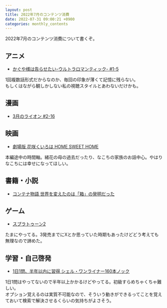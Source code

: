 ```yaml
---
layout: post
title: 2022年7月のコンテンツ消費
date: 2022-07-31 09:00:21 +0900 
categories: monthly_contents
---
```


2022年7月のコンテンツ消費について書くぞ。

## アニメ

- [かぐや様は告らせたい-ウルトラロマンティック- #1-5](https://annict.com/works/7725)

1回複数話形式だからなのか、毎回の印象が薄くて記憶に残らない。  
もしくはながら観しかしない私の視聴スタイルとあわないだけかも。


## 漫画

- [3月のライオン #2-16](https://amzn.to/3IcCgUe)


## 映画

- [劇場版 花咲くいろは HOME SWEET HOME](https://filmarks.com/movies/53268)

本編途中の時間軸。緒花の母の過去だったり、なこちの家族のお話中心。やはりなこちには幸せになってほしい。


## 書籍・小説

- [コンテナ物語 世界を変えたのは「箱」の発明だった](https://amzn.to/3NBIdeu)


## ゲーム

- [スプラトゥーン2](https://amzn.to/3febU6I)

たまにやってる。3発売までにXとか思っていた時期もあったけどどう考えても無理なので諦めた。


## 学習・自己啓発

- [1日1問、半年以内に習得 シェル・ワンライナー160本ノック](https://amzn.to/3s9GrJs)

1日1問はやってないので半年以上かかるけどやってる。初級すらめちゃくちゃ難しい。  
オプション覚えるのは実質不可能なので、そういう動きができるってことを覚えておいて検索で解決させるくらいの気持ちがよさそう。
